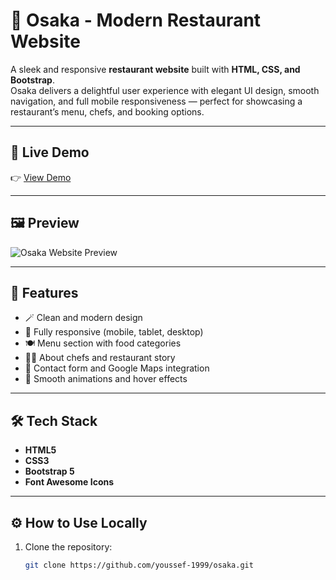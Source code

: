 # 🍣 Osaka - Modern Restaurant Website

A sleek and responsive **restaurant website** built with **HTML, CSS, and Bootstrap**.  
Osaka delivers a delightful user experience with elegant UI design, smooth navigation, and full mobile responsiveness — perfect for showcasing a restaurant’s menu, chefs, and booking options.

---

## 🚀 Live Demo  
👉 [View Demo](https://osaka.vercel.app/)  

---

## 🖼️ Preview  
![Osaka Website Preview](./osaka.jpg)

---

## 🧠 Features
- 🪄 Clean and modern design  
- 📱 Fully responsive (mobile, tablet, desktop)  
- 🍽️ Menu section with food categories  
- 👨‍🍳 About chefs and restaurant story  
- 📍 Contact form and Google Maps integration  
- 🎨 Smooth animations and hover effects  

---

## 🛠️ Tech Stack
- **HTML5**
- **CSS3**
- **Bootstrap 5**
- **Font Awesome Icons**

---

## ⚙️ How to Use Locally
1. Clone the repository:
   ```bash
   git clone https://github.com/youssef-1999/osaka.git
